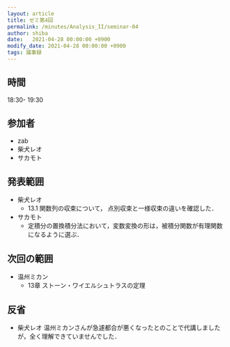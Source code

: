 ```yaml
---
layout: article
title: ゼミ第4回
permalink: /minutes/Analysis_II/seminar-04
author: shiba
date:   2021-04-28 00:00:00 +0900
modify_date: 2021-04-28 00:00:00 +0900
tags: 議事録
---
```



## 時間

18:30- 19:30

## 参加者

- zab
- 柴犬レオ
- サカモト

## 発表範囲

- 柴犬レオ
  - 13.1 関数列の収束について，
    点別収束と一様収束の違いを確認した．
- サカモト
  - 定積分の置換積分法において，変数変換の形は，被積分関数が有理関数になるように選ぶ．
## 次回の範囲

- 温州ミカン
  - 13章 ストーン・ワイエルシュトラスの定理

## 反省

- 柴犬レオ
    温州ミカンさんが急遽都合が悪くなったとのことで代講しましたが，全く理解できていませんでした．